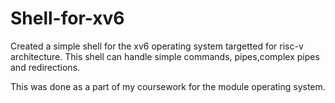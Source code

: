 # Shell-for-xv6

Created a simple shell for the xv6 operating system targetted for risc-v architecture. This shell can handle simple commands, pipes,complex pipes and redirections.


This was done as a part of my coursework for the module operating system.
